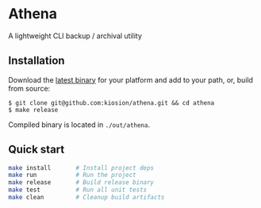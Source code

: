 # Athena

A lightweight CLI backup / archival utility

## Installation

Download the [latest binary](https://github.com/kiosion/athena/releases/latest) for your platform and add to your path, or, build from source:

```shell
$ git clone git@github.com:kiosion/athena.git && cd athena
$ make release
```

Compiled binary is located in `./out/athena`.

## Quick start

```sh
make install       # Install project deps
make run           # Run the project
make release       # Build release binary
make test          # Run all unit tests
make clean         # Cleanup build artifacts
```
